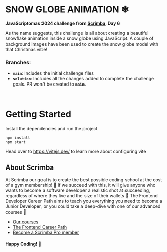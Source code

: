 # SNOW GLOBE ANIMATION ❄

**JavaScriptomas 2024 challenge from [Scrimba](https://scrimba.com/), Day 6**

As the name suggests, this challenge is all about creating a beautiful snowflake animation inside a snow globe using JavaScript. A couple of background images have been used to create the snow globe model with that Christmas vibe!

### Branches:

- **`main`**: Includes the initial challenge files
- **`solution`**: Includes all the changes added to complete the challenge goals. PR won't be created to **`main`**.

&nbsp;

# Getting Started
Install the dependencies and run the project
```
npm install
npm start
```

Head over to https://vitejs.dev/ to learn more about configuring vite
## About Scrimba

At Scrimba our goal is to create the best possible coding school at the cost of a gym membership! 💜
If we succeed with this, it will give anyone who wants to become a software developer a realistic shot at succeeding, regardless of where they live and the size of their wallets 🎉
The Frontend Developer Career Path aims to teach you everything you need to become a Junior Developer, or you could take a deep-dive with one of our advanced courses 🚀

- [Our courses](https://scrimba.com/allcourses)
- [The Frontend Career Path](https://scrimba.com/learn/frontend)
- [Become a Scrimba Pro member](https://scrimba.com/pricing)

#### Happy Coding! 🧬